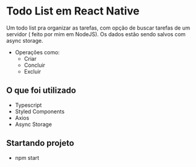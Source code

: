 # Todo List em React Native

Um todo list pra organizar as tarefas, com opção de buscar tarefas de um servidor ( feito por mim em NodeJS). Os dados estão sendo salvos com async storage.

* Operações como:
  - Criar
  - Concluir
  - Excluir

## O que foi utilizado

- Typescript
- Styled Components
- Axios
- Async Storage

## Startando projeto
- npm start
